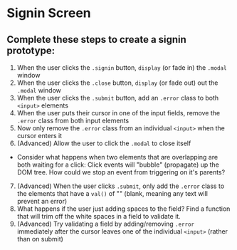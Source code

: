 # Signin Screen

## Complete these steps to create a signin prototype:

1. When the user clicks the `.signin` button, `display` (or fade in) the `.modal` window
2. When the user clicks the `.close` button, `display` (or fade out) out the `.modal` window
3. When the user clicks the `.submit` button, add an `.error` class to both `<input>` elements
4. When the user puts their cursor in one of the input fields, remove the `.error` class from both input elements
5. Now only remove the `.error` class from an individual `<input>` when the cursor enters it
6. (Advanced) Allow the user to click the `.modal` to close itself
  - Consider what happens when two elements that are overlapping are both waiting for a click: Click events will "bubble" (propagate) up the DOM tree. How could we stop an event from triggering on it's parents?
7. (Advanced) When the user clicks `.submit`, only add the `.error` class to the elements that have a `val()` of "" (blank, meaning any text will prevent an error)
8. What happens if the user just adding spaces to the field? Find a function that will trim off the white spaces in a field to validate it.
9. (Advanced) Try validating a field by adding/removing `.error` immediately after the cursor leaves one of the individual `<input>` (rather than on submit)
